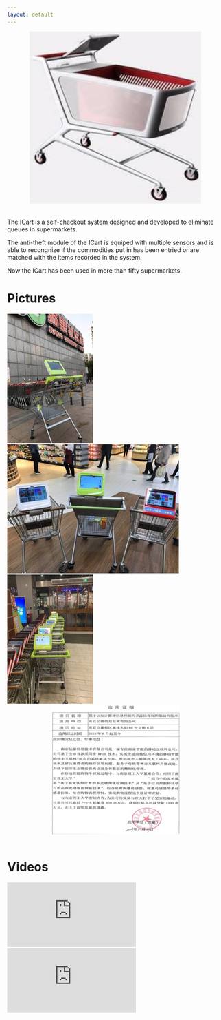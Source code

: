 ```yaml
---
layout: default
---
```


<center><img width="400" height="400" src="imgs/cart1.png"/></center><br/>

The ICart is a self-checkout system designed and developed to eliminate queues in supermarkets.

The anti-theft module of the ICart is equiped with multiple sensors and is able to recongnize if the commodities put in has been entried or are matched with the items recorded in the system. 

Now the ICart has been used in more than fifty supermarkets.

# Pictures

<img width="200" height="300" src="imgs/cart2.jpg"/>
<img width="400" height="300" src="imgs/cart3.jpg"/>
<img width="200" height="300" src="imgs/cart4.jpg"/>

<center><img width="300" height="300" src="imgs/certification.jpg"/></center><br/>

# Videos
	  
<iframe frameborder="0" src="https://v.qq.com/txp/iframe/player.html?vid=c0319pmd0m2" allowFullScreen="true"></iframe>
	  
<iframe frameborder="0" src="https://v.qq.com/txp/iframe/player.html?vid=k0647bmmsvo" allowFullScreen="true"></iframe>
